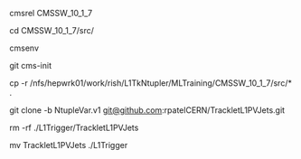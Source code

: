 cmsrel CMSSW_10_1_7

cd CMSSW_10_1_7/src/

cmsenv

git cms-init


cp -r /nfs/hepwrk01/work/rish/L1TkNtupler/MLTraining/CMSSW_10_1_7/src/* .

git clone -b NtupleVar.v1 git@github.com:rpatelCERN/TrackletL1PVJets.git

rm -rf ./L1Trigger/TrackletL1PVJets

mv TrackletL1PVJets ./L1Trigger



